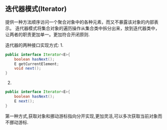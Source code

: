 ## 迭代器模式(Iterator)
提供一种方法顺序访问一个聚合对象中的各种元素，而又不暴露该对象的内部表示。
迭代器模式将集合对象的遍历操作从集合类中拆分出来，放到迭代器类中，让两者的职责更加单一。更加符合开闭原则.


迭代器的两种接口实现方式:
1. 
   
```java
public interface Iterator<E>{
    boolean hasNext();
    E getCurrentElement;
    void next();
}
```
2.

```java
public interface Iterator<E>{
    boolean hasNext();
    E next();
}
```

第一种方式,获取对象和挪动游标指向分开实现,更加灵活,可以多次获取当前对象而不挪动游标.
